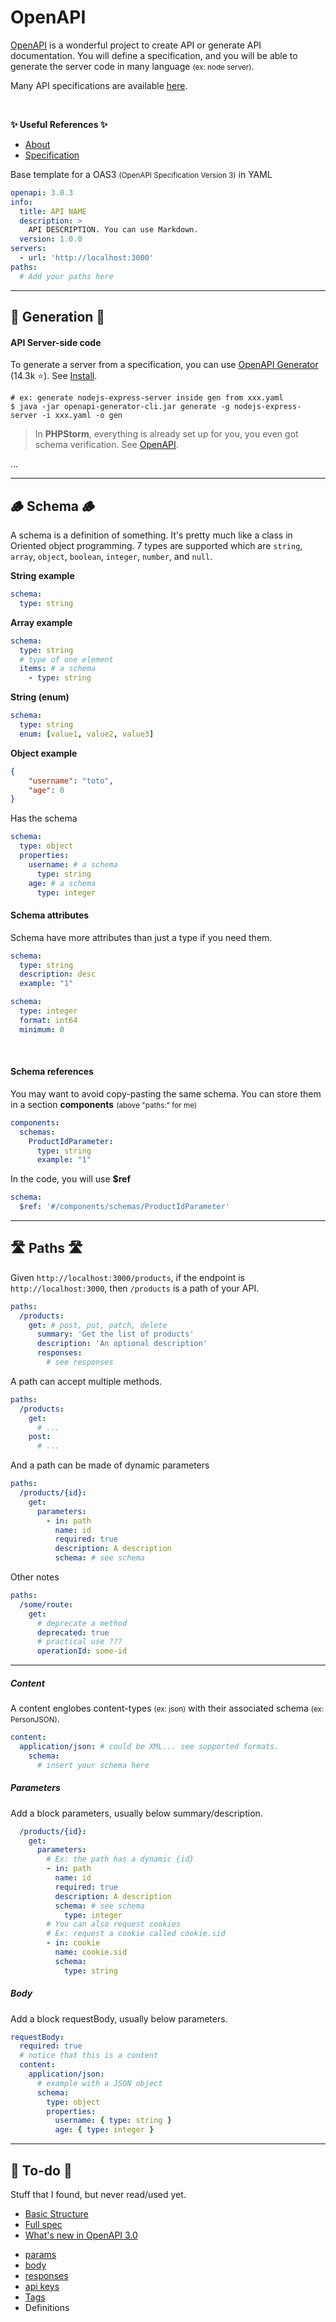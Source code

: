 # OpenAPI

<div class="row row-cols-md-2"><div>

[OpenAPI](https://swagger.io/specification/) is a wonderful project to create API or generate API documentation. You will define a specification, and you will be able to generate the server code in many language <small>(ex: node server)</small>.

Many API specifications are available [here](https://app.swaggerhub.com/search).

<br>

**✨ Useful References ✨**

* [About](https://swagger.io/docs/specification/about/)
* [Specification](https://swagger.io/specification/)

</div><div>

Base template for a OAS3 <small>(OpenAPI Specification Version 3)</small> in YAML

```yaml
openapi: 3.0.3
info:
  title: API NAME
  description: >
    API DESCRIPTION. You can use Markdown.
  version: 1.0.0
servers:
  - url: 'http://localhost:3000'
paths:
  # Add your paths here
```
</div></div>

<hr class="sep-both">

## 🚀 Generation 🚀

<div class="row row-cols-md-2 mt-3"><div>

#### API Server-side code

To generate a server from a specification, you can use [OpenAPI Generator](https://github.com/OpenAPITools/openapi-generator) (14.3k ⭐). See [Install](https://openapi-generator.tech/docs/installation).

```
# ex: generate nodejs-express-server inside gen from xxx.yaml
$ java -jar openapi-generator-cli.jar generate -g nodejs-express-server -i xxx.yaml -o gen
```

> In **PHPStorm**, everything is already set up for you, you even got schema verification. See [OpenAPI](https://www.jetbrains.com/help/phpstorm/openapi.html).
</div><div>

...
</div></div>

<hr class="sep-both">

## 🪵 Schema 🪵

<div class="row row-cols-md-2 mt-4"><div>

A schema is a definition of something. It's pretty much like a class in Oriented object programming. 7 types are supported which are `string`, `array`, `object`, `boolean`, `integer`, `number`, and `null`.

<div class="row row-cols-md-2"><div>

**String example**

```yaml
schema:
  type: string
```

**Array example**

```yaml
schema:
  type: string
  # type of one element
  items: # a schema
    - type: string
```

**String (enum)**

```yaml
schema:
  type: string
  enum: [value1, value2, value3]
```

</div><div>

**Object example**

```json
{
    "username": "toto",
    "age": 0
}
```

Has the schema

```yaml
schema:
  type: object
  properties:
    username: # a schema
      type: string
    age: # a schema
      type: integer
```
</div></div>

</div><div>

#### Schema attributes

Schema have more attributes than just a type if you need them.

<div class="row row-cols-md-2"><div>

```yaml
schema:
  type: string
  description: desc
  example: "1"
```
</div><div>

```yaml
schema:
  type: integer
  format: int64
  minimum: 0
```
</div></div>

<br>

#### Schema references

You may want to avoid copy-pasting the same schema. You can store them in a section **components** <small>(above "paths:" for me)</small>

<div class="row row-cols-md-2"><div>

```yaml
components:
  schemas:
    ProductIdParameter:
      type: string
      example: "1"
```
</div><div>

In the code, you will use **$ref**

```yaml
schema:
  $ref: '#/components/schemas/ProductIdParameter'
```
</div></div>

</div></div>

<hr class="sep-both">

## 🛣️ Paths 🛣️

<div class="row row-cols-md-2 mt-4"><div>

Given `http://localhost:3000/products`, if the endpoint is `http://localhost:3000`, then `/products` is a path of your API.

```yaml
paths:
  /products:
    get: # post, put, patch, delete
      summary: 'Get the list of products'
      description: 'An optional description'
      responses:
        # see responses
```

A path can accept multiple methods.

```yaml
paths:
  /products:
    get:
      # ...
    post:
      # ...
```
</div><div>

And a path can be made of dynamic parameters

```yaml
paths:
  /products/{id}:
    get:
      parameters:
        - in: path
          name: id
          required: true
          description: A description
          schema: # see schema
```

Other notes

```yaml
paths:
  /some/route:
    get:
      # deprecate a method
      deprecated: true
      # practical use ???
      operationId: some-id
```
</div></div>

<hr class="sep-both">

<div class="row row-cols-md-2 mt-4"><div>

##### Content

A content englobes content-types <small>(ex: json)</small> with their associated schema <small>(ex: PersonJSON)</small>.

```yaml
content:
  application/json: # could be XML... see supported formats.
    schema:
      # insert your schema here
```
</div><div>

##### Parameters

Add a block parameters, usually below summary/description.

```yaml
  /products/{id}:
    get:
      parameters:
        # Ex: the path has a dynamic {id}
        - in: path
          name: id
          required: true
          description: A description
          schema: # see schema
            type: integer
        # You can also request cookies
        # Ex: request a cookie called cookie.sid
        - in: cookie
          name: cookie.sid
          schema:
            type: string
```

##### Body

Add a block requestBody, usually below parameters.

```yaml
requestBody:
  required: true
  # notice that this is a content
  content:
    application/json:
      # example with a JSON object
      schema:
        type: object
        properties:
          username: { type: string }
          age: { type: integer }
```

</div></div>

<hr class="sep-both">

## 👻 To-do 👻

Stuff that I found, but never read/used yet.

<div class="row row-cols-md-2"><div>

* [Basic Structure](https://swagger.io/docs/specification/basic-structure/)
* [Full spec](https://github.com/OAI/OpenAPI-Specification/blob/main/versions/3.0.3.md)
* [What's new in OpenAPI 3.0](https://swagger.io/blog/news/whats-new-in-openapi-3-0/)
</div><div>

* [params](https://swagger.io/docs/specification/describing-parameters/)
* [body](https://swagger.io/docs/specification/describing-request-body/)
* [responses](https://swagger.io/docs/specification/describing-responses/)
* [api keys](https://swagger.io/docs/specification/authentication/api-keys/)
* [Tags](https://swagger.io/docs/specification/grouping-operations-with-tags/)
* Definitions
</div></div>